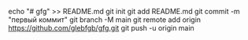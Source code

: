 echo "# gfg" >> README.md 
git init 
git add README.md 
git commit -m "первый коммит" 
git branch -M main 
git remote add origin https://github.com/glebfgb/gfg.git
 git push -u origin main
